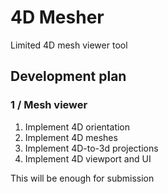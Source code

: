 # 4D Mesher
Limited 4D mesh viewer tool

## Development plan

### 1 / Mesh viewer
1. Implement 4D orientation
2. Implement 4D meshes
3. Implement 4D-to-3d projections
4. Implement 4D viewport and UI

This will be enough for submission
